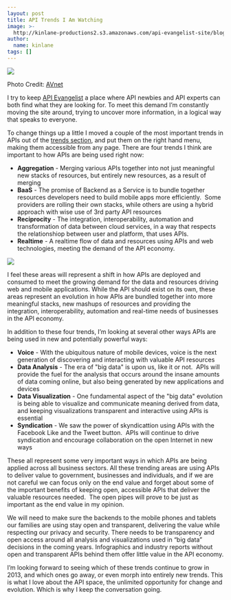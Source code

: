 ```yaml
---
layout: post
title: API Trends I Am Watching
image: >-
  http://kinlane-productions2.s3.amazonaws.com/api-evangelist-site/blog/top-tech-trends.jpg
author:
  name: kinlane
tags: []
---
```

[![](https://s3.amazonaws.com/kinlane-productions2/api-evangelist/top-tech-trends.jpg)](http://blogging.avnet.com/weblog/cioinsights/)

Photo Credit: [AVnet](http://blogging.avnet.com/weblog/cioinsights/)

I try to keep [API Evangelist](http://apievangelist.com "API Evangelist") a place where API newbies and API experts can both find what they are looking for. To meet this demand I’m constantly moving the site around, trying to uncover more information, in a logical way that speaks to everyone.

To change things up a little I moved a couple of the most important trends in APIs out of the [trends section](/trends/ "trends"), and put them on the right hand menu, making them accessible from any page. There are four trends I think are important to how APIs are being used right now:

*   **Aggregation** - Merging various APIs together into not just meaningful new stacks of resources, but entirely new resources, as a result of merging
*   **BaaS** - The promise of Backend as a Service is to bundle together resources developers need to build mobile apps more efficiently.  Some providers are rolling their own stacks, while others are using a hybrid approach with wise use of 3rd party API resources
*   **Reciprocity** - The integration, interoperability, automation and transformation of data between cloud services, in a way that respects the relationshiop between user and platform, that uses APIs.
*   **Realtime** - A realtime flow of data and resources using APIs and web technologies, meeting the demand of the API economy.

![](https://s3.amazonaws.com/kinlane-productions2/api-evangelist/tag-cloud-api-trends.png)

I feel these areas will represent a shift in how APIs are deployed and consumed to meet the growing demand for the data and resources driving web and mobile applications. While the API should exist on its own, these areas represent an evolution in how APIs are bundled together into more meaningful stacks, new mashups of resources and providing the integration, interoperability, automation and real-time needs of businesses in the API economy.

In addition to these four trends, I’m looking at several other ways APIs are being used in new and potentially powerful ways:

*   **Voice** - With the ubiquitous nature of mobile devices, voice is the next generation of discovering and interacting with valuable API resources
*   **Data Analysis** - The era of "big data" is upon us, like it or not.  APIs will provide the fuel for the analysis that occurs around the insane amounts of data coming online, but also being generated by new applications and devices
*   **Data Visualization** - One fundamental aspect of the "big data" evolution is being able to visualize and communicate meaning derived from data, and keeping visualizations transparent and interactive using APIs is essential
*   **Syndication** - We saw the power of skyndicattion using APIs with the Facebook Like and the Tweet button.  APIs will continue to drive syndication and encourage collaboration on the open Internet in new ways

These all represent some very important ways in which APIs are being applied across all business sectors. All these trending areas are using APIs to deliver value to government, businesses and individuals, and if we are not careful we can focus only on the end value and forget about some of the important benefits of keeping open, accessible APIs that deliver the valuable resources needed.  The open pipes will prove to be just as important as the end value in my opinion.

We will need to make sure the backends to the mobile phones and tablets our families are using stay open and transparent, delivering the value while respecting our privacy and security. There needs to be transparency and open access around all analysis and visualizations used in “big data” decisions in the coming years. Infographics and industry reports without open and transparent APIs behind them offer little value in the API economy.

I’m looking forward to seeing which of these trends continue to grow in 2013, and which ones go away, or even morph into entirely new trends. This is what I love about the API space, the unlimited opportunity for change and evolution. Which is why I keep the conversation going.